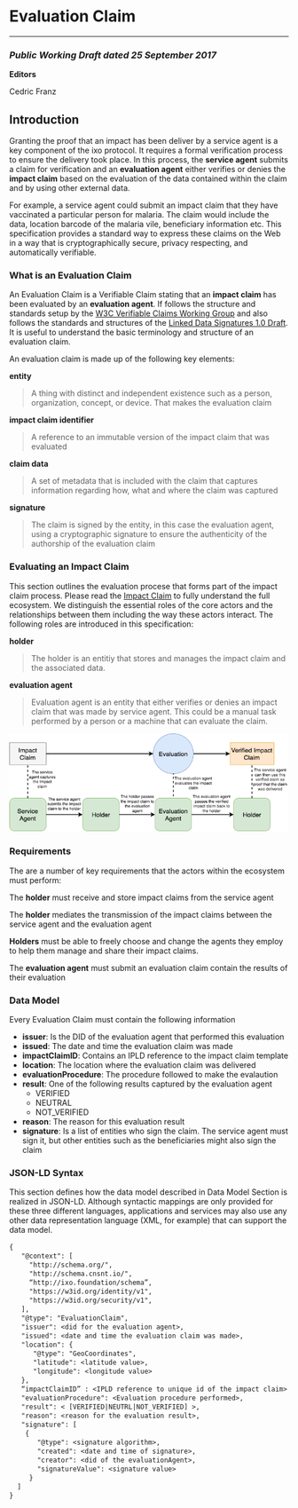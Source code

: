 # Evaluation Claim

***

### _Public Working Draft dated 25 September 2017_
**Editors**

Cedric Franz

## Introduction
Granting the proof that an impact has been deliver by a service agent is a key component of the ixo protocol.  It requires a formal verification process to ensure the delivery took place.  In this process, the **service agent** submits a claim for verification and an **evaluation agent** either verifies or denies the **impact claim** based on the evaluation of the data contained within the claim and by using other external data.

For example, a service agent could submit an impact claim that they have vaccinated a particular person for malaria.  The claim would include the data, location barcode of the malaria vile, beneficiary information etc. This specification provides a standard way to express these claims on the Web in a way that is cryptographically secure, privacy respecting, and automatically verifiable.

### What is an Evaluation Claim
An Evaluation Claim is a Verifiable Claim stating that an **impact claim** has been evaluated by an **evaluation agent**.  If follows the structure and standards setup by the [W3C Verifiable Claims Working Group](https://www.w3.org/TR/verifiable-claims-data-model/) and also follows the standards and structures of the [Linked Data Signatures 1.0 Draft](https://w3c-dvcg.github.io/ld-signatures/). It is useful to understand the basic terminology and structure of an evaluation claim.

An evaluation claim is made up of the following key elements:

**entity**
> A thing with distinct and independent existence such as a person, organization, concept, or device. That makes the evaluation claim

**impact claim identifier**
> A reference to an immutable version of the impact claim that was evaluated

**claim data**
> A set of metadata that is included with the claim that captures information regarding how, what and where the claim was captured

**signature**
> The claim is signed by the entity, in this case the evaluation agent, using a cryptographic signature to ensure the authenticity of the authorship of the evaluation claim

### Evaluating an Impact Claim
This section outlines the evaluation procese that forms part of the impact claim process.  Please read the [Impact Claim](./Impact%20Claim.md) to fully understand the full ecosystem. We distinguish the essential roles of the core actors and the relationships between them including the way these actors interact. The following roles are introduced in this specification:

**holder**
> The holder is an entitiy that stores and manages the impact claim and the associated data.

**evaluation agent**
> Evaluation agent is an entity that either verifies or denies an impact claim that was made by service agent.  This could be a manual task performed by a person or a machine that can evaluate the claim.

![Impact Claim Pocess](../diagrams/datamodel-impactClaimProcess.png)

### Requirements
The are a number of key requirements that the actors within the ecosystem must perform:

The **holder** must receive and store impact claims from the service agent

The **holder** mediates the transmission of the impact claims between the service agent and the evaluation agent

**Holders** must be able to freely choose and change the agents they employ to help them manage and share their impact claims.

The **evaluation agent** must submit an evaluation claim contain the results of their evaluation

### Data Model
Every Evaluation Claim must contain the following information

- **issuer**: Is the DID of the evaluation agent that performed this evaluation
- **issued**: The date and time the evaluation claim was made
- **impactClaimID**: Contains an IPLD reference to the impact claim template
- **location**: The location where the evaluation claim was delivered
- **evaluationProcedure**: The procedure followed to make the evalaution
- **result**: One of the following results captured by the evaluation agent
  - VERIFIED
  - NEUTRAL
  - NOT_VERIFIED
- **reason**: The reason for this evaluation result
- **signature**: Is a list of entities who sign the claim.  The service agent must sign it, but other entities such as the beneficiaries might also sign the claim



### JSON-LD Syntax

This section defines how the data model described in Data Model Section is realized in JSON-LD. Although syntactic mappings are only provided for these three different languages, applications and services may also use any other data representation language (XML, for example) that can support the data model.

```json-ld
{
   "@context": [
     "http://schema.org/",
     "http://schema.cnsnt.io/",
     “http://ixo.foundation/schema”,
     "https://w3id.org/identity/v1",
     "https://w3id.org/security/v1",
   ],
   "@type": "EvaluationClaim",
   "issuer": <did for the evaluation agent>,
   "issued": <date and time the evaluation claim was made>,
   "location": {
      "@type": "GeoCoordinates",
      "latitude": <latitude value>,
      "longitude": <longitude value>
   },
   “impactClaimID” : <IPLD reference to unique id of the impact claim>
   "evaluationProcedure": <Evaluation procedure performed>,
   "result": < [VERIFIED|NEUTRL|NOT_VERIFIED] >,
   "reason": <reason for the evaluation result>,
   "signature": [
    {
       "@type": <signature algorithm>,
       "created": <date and time of signature>,
       "creator": <did of the evaluationAgent>,
       "signatureValue": <signature value>
     }
  ]
}

```





